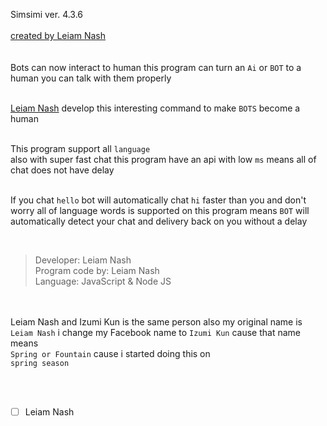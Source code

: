 Simsimi ver. 4.3.6
<br> <br>
[created by Leiam Nash](https://www.facebook.com/LeiamNashRebrth)
<br> <br> <br>
Bots can now interact to human this program can turn an  `Ai` or `BOT` to a human you can talk with them properly
<br> <br>

[Leiam Nash](https://www.facebook.com/LeiamNashRebrth) develop this interesting command to make `BOTS` become a human
<br> <br>

This program support all `language`
<br> also with super fast chat this program have an api with low `ms` means all of chat does not have delay
<br> <br>

If you chat `hello` bot will automatically chat `hi` faster than you and don't worry all of language words is supported on this program means `BOT` will automatically detect your chat and delivery back on you without a delay

 <br> 

> Developer: Leiam Nash <br> Program code by: Leiam Nash <br> Language: JavaScript & Node JS

<br> <br> Leiam Nash and Izumi Kun is the same person also my original name is  `Leiam Nash` i change my Facebook name to `Izumi Kun` cause that name means <br> `Spring or Fountain` cause i started doing this on <br> `spring season`

<br> <br>
- [ ] Leiam Nash
